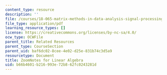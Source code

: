 ```yaml
---
content_type: resource
description: ''
file: /courses/18-065-matrix-methods-in-data-analysis-signal-processing-and-machine-learning-spring-2018/b66b4601b216993e72b862fc0243281d_MIT18_065S18_ZoomNotes.pdf
file_type: application/pdf
learning_resource_types: []
license: https://creativecommons.org/licenses/by-nc-sa/4.0/
ocw_type: OCWFile
parent_title: Related Resources
parent_type: CourseSection
parent_uid: baf6dc02-8cee-4e02-d25e-831b74c3d5a9
resourcetype: Document
title: ZoomNotes for Linear Algebra
uid: b66b4601-b216-993e-72b8-62fc0243281d
---
```


